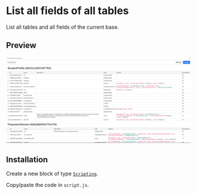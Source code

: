 # List all fields of all tables <Scripting>

List all tables and all fields of the current base.

## Preview

![Image](img.png)

## Installation

Create a new block of type [`Scripting`](https://support.airtable.com/hc/en-us/articles/360043041074-Scripting-app-overview).

Copy/paste the code in `script.js`.
